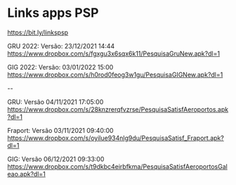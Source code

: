 # Links apps PSP
https://bit.ly/linkspsp

GRU 2022: Versão: 23/12/2021 14:44
https://www.dropbox.com/s/fgxgu3x6sqx6k11/PesquisaGruNew.apk?dl=1

GIG 2022: Versão: 03/01/2022 15:00
https://www.dropbox.com/s/h0rod0feog3w1gu/PesquisaGIGNew.apk?dl=1

--

GRU: Versão 04/11/2021  17:05:00
https://www.dropbox.com/s/28knzrerqfvzrse/PesquisaSatisfAeroportos.apk?dl=1
 
Fraport: Versão 03/11/2021  09:40:00
https://www.dropbox.com/s/oyilue934nlg9du/PesquisaSatisf_Fraport.apk?dl=1
 
GIG: Versão 06/12/2021  09:33:00
https://www.dropbox.com/s/t9dkbc4eirbfkma/PesquisaSatisfAeroportosGaleao.apk?dl=1













